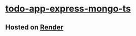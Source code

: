 # [todo-app-express-mongo-ts](https://todo-app-express-mongo-ts.onrender.com/)

## Hosted on [Render](https://dashboard.render.com/)